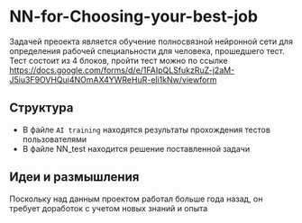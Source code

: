 # NN-for-Choosing-your-best-job
Задачей преоекта является обучение полносвязной нейронной сети для определения рабочей специальности для человека, прошедшего тест.
Тест состоит из 4 блоков, пройти тест можно по ссылке https://docs.google.com/forms/d/e/1FAIpQLSfukzRuZ-j2aM-J5iu3F9OVHQui4NOmAX4YWReHuR-eli1kNw/viewform
## Структура
 - В файле `AI training` находятся результаты прохождения тестов пользователями
 - В файле NN_test находится решение поставленной задачи
## Идеи и размышления
Поскольку над данным проектом работал больше года назад, он требует доработок с учетом новых знаний и опыта
